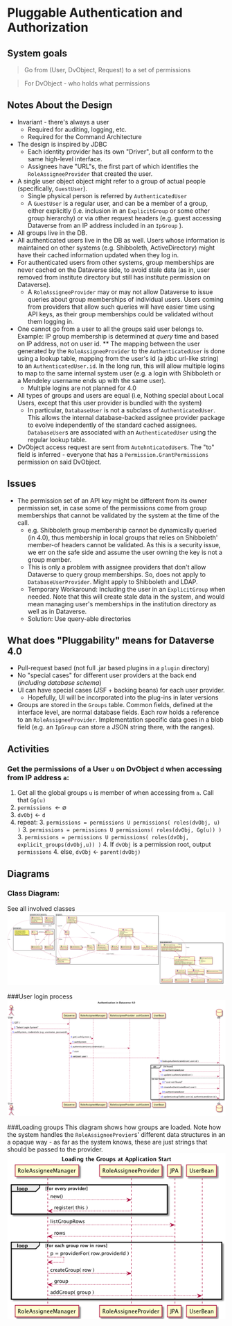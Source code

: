 # Pluggable Authentication and Authorization

## System goals

> Go from (User, DvObject, Request) to a set of permissions

> For DvObject - who holds what permissions

## Notes About the Design
* Invariant - there's always a user
    - Required for auditing, logging, etc.
    - Required for the Command Architecture
* The design is inspired by JDBC
    * Each identity provider has its own "Driver", but all conform to the same high-level interface.
    * Assignees have "URL"s, the first part of which identifies the `RoleAssigneeProvider` that created the user.
* A single user object object might refer to a group of actual people (specifically, `GuestUser`). 
    - Single physical person is referred by `AuthenticatedUser`
    - A `GuestUser` is a regular user, and can be a member of a group, either explicitly (i.e. inclusion in an `ExplicitGroup` or some other group hierarchy) or via other request headers (e.g. guest accessing Dataverse from an IP address included in an `IpGroup` ).
* All groups live in the DB.
* All authenticated users live in the DB as well. Users whose information is maintained on other systems (e.g. Shibboleth, ActiveDirectory) might have their cached information updated when they log in.
* For authenticated users from other systems, group memberships are never cached on the Dataverse side, to avoid stale data (as in, user removed from institute directory but still has institute permission on Dataverse).
    - A `RoleAssigneeProvider` may or may not allow Dataverse to issue queries about group memberships of individual users. Users coming from providers that allow such queries will have easier time using API keys, as their group memberships could be validated without them logging in.
* One cannot go from a user to all the groups said user belongs to. Example: IP group membership is determined at *query* time and based on IP address, not on user id.
** The mapping between the user generated by the `RoleAssigneeProvider` to the `AuthenticatedUser` is done using a lookup table, mapping from the user's id (a jdbc url-like string) to an `AuthenticatedUser.id`. In the long run, this will allow multiple logins to map to the same internal system user (e.g. a login with Shibboleth or a Mendeley username ends up with the same user).
    - Multiple logins are not planned for 4.0
* All types of groups and users are equal (i.e, Nothing special about Local Users, except that this user provider is bundled with the system)
    - In particular, `DatabaseUser` is not a subclass of `AuthenticatedUser`. This allows the internal database-backed assignee provider package to evolve independently of the standard cached assignees. `DatabaseUser`s are associated with an `AuthenticatedUser` using the regular lookup table.
* DvObject access request are sent from `AutehnticatedUser`s. The "to" field is inferred - everyone that has a `Permission.GrantPermissions` permission on said DvObject.

## Issues
* The permission set of an API key might be different from its owner permission set, in case some of the permissions come from group memberships that cannot be validated by the system at the time of the call.
    - e.g. Shibboleth group membership cannot be dynamically queried (in 4.0), thus membership in local groups that relies on Shibboleth' member-of headers cannot be validated. As this is a security issue, we err on the safe side and assume the user owning the key is not a group member.
    - This is only a problem with assignee providers that don't allow Dataverse to query group memberships. So, does not apply to `DatabaseUserProvider`. Might apply to Shibboleth and LDAP.
    - Temporary Workaround: Including the user in an `ExplicitGroup` when needed. Note that this will create stale data in the system, and would mean managing user's memberships in the institution directory as well as in Dataverse.
    - Solution: Use query-able directories

## What does "Pluggability" means for Dataverse 4.0
* Pull-request based (not full .jar based plugins in a `plugin` directory)
* No "special cases" for different user providers at the back end (*including database schema*)
* UI can have special cases (JSF + backing beans) for each user provider.
    - Hopefully, UI will be incorporated into the plug-ins in later versions
* Groups are stored in the `Groups` table. Common fields, defined at the interface level, are normal database fields. Each row holds a reference to an `RoleAssigneeProvider`. Implementation specific data goes in a blob field (e.g. an `IpGroup` can store a JSON string there, with the ranges).

## Activities
### Get the permissions of a User `u` on DvObject `d` when accessing from IP address `a`:
1. Get all the global groups `u` is member of when accessing from `a`. Call that `Gg(u)` 
2. `permissions `&larr; &empty;
3. `dvObj` &larr; `d`
2. repeat:
    3. `permissions = permissions U permissions( roles(dvObj, u) )`
    3. `permissions = permissions U permissions( roles(dvObj, Gg(u)) )`
    3. `permissions = permissions U permissions( roles(dvObj, explicit_groups(dvObj,u)) )`
    4. If `dvObj` is a permission root, output `permissions`
    4. else, `dvObj` &larr; `parent(dvObj)`

## Diagrams
### Class Diagram:
See all involved classes
![Class Diagram](UsersAndGroups.png)

###User login process
![User login](userLogin.png)

###Loading groups
This diagram shows how groups are loaded. Note how the system handles the `RoleAssigneeProvier`s' different data structures in an a opaque way - as far as the system knows, these are just strings that should be passed to the provider.
![Loading groups](loadGroups.png)

